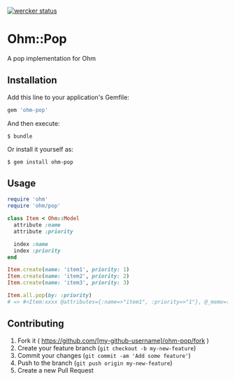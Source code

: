[![wercker
status](https://app.wercker.com/status/2a15e93654b2ff7d6ee34782791addeb/m/master
"wercker
status")](https://app.wercker.com/project/bykey/2a15e93654b2ff7d6ee34782791addeb)

# Ohm::Pop

A pop implementation for Ohm

## Installation

Add this line to your application's Gemfile:

```ruby
gem 'ohm-pop'
```

And then execute:

    $ bundle

Or install it yourself as:

    $ gem install ohm-pop

## Usage

```ruby
require 'ohm'
require 'ohm/pop'

class Item < Ohm::Model
  attribute :name
  attribute :priority

  index :name
  index :priority
end

Item.create(name: 'item1', priority: 1)
Item.create(name: 'item2', priority: 2)
Item.create(name: 'item3', priority: 3)

Item.all.pop(by: :priority)
# => #<Item:xxxx @attributes={:name=>"item1", :priority=>"1"}, @_memo={}, @id="1">
```

## Contributing

1. Fork it ( https://github.com/[my-github-username]/ohm-pop/fork )
2. Create your feature branch (`git checkout -b my-new-feature`)
3. Commit your changes (`git commit -am 'Add some feature'`)
4. Push to the branch (`git push origin my-new-feature`)
5. Create a new Pull Request
